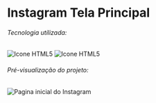  # Instagram Tela Principal

###### Tecnologia utilizada:

![Icone HTML5](https://i.imgur.com/1uU0UOw.png)  ![Icone HTML5](https://i.imgur.com/UHlZDyc.png) 



###### Pré-visualização do projeto: 

![Pagina inicial do Instagram](https://imgur.com/R75c4Id.png)

